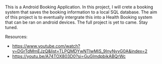 This is a Android Booking Application. 
In this project, I will crete a booking system that saves the booking information to a local SQL database. The aim of this project is to eventually intergrate this into a Health Booking system that can be ran on android devices. 
The full project is yet to came. Stay tuned. 

Resources: 
- https://www.youtube.com/watch?v=DGrTdMmEJzQ&list=TLPQMDYwNTIwMjS_9InyNvvG0A&index=2
- https://youtu.be/A74TOX803D0?si=GuGlmdpbikABQrWc
